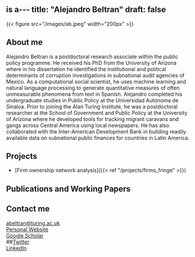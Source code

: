 is a---
title: "Alejandro Beltran"
draft: false
---

{{< figure src="/images/ab.jpeg" width="200px" >}}

## About me

Alejandro Beltran is a postdoctoral research associate within the public policy programme. He received his PhD from the University of Arizona where in his dissertation he identified the institutional and political determinants of corruption investigations in subnational audit agencies of Mexico. As a computational social scientist, he uses machine learning and natural language processing to generate quantitative measures of often unmeasurable phenomena from text in Spanish. Alejandro completed his undergraduate studies in Public Policy at the Universidad Autónoma de Sinaloa. Prior to joining the Alan Turing Institute, he was a postdoctoral researcher at the School of Government and Public Policy at the University of Arizona where he developed tools for tracking migrant caravans and gangs across Central America using local newspapers. He has also collaborated with the Inter-American Development Bank in building readily available data on subnational public finances for countries in Latin America.

## Projects

* [Firm ownership network analysis]({{< ref "/projects/firms_fringe" >}}) 


## Publications and Working Papers


## Contact me

abeltran@turing.ac.uk   
[Personal Website](https://www.beltranalejandro.com)   
[Google Scholar](https://scholar.google.com/citations?user=w-5RBX8AAAAJ&hl=en)    
##[Twitter](https://twitter.com/beltranalexj)     
[LinkedIn](https://www.linkedin.com/in/beltranalejandro)      
